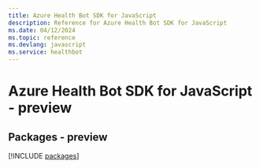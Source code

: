 ```yaml
---
title: Azure Health Bot SDK for JavaScript
description: Reference for Azure Health Bot SDK for JavaScript
ms.date: 04/12/2024
ms.topic: reference
ms.devlang: javascript
ms.service: healthbot
---
```

# Azure Health Bot SDK for JavaScript - preview
## Packages - preview
[!INCLUDE [packages](health-bot-index.md)]